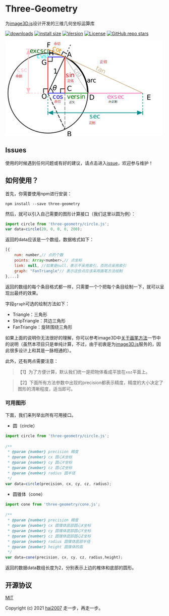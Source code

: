 # Three-Geometry
为[image3D.js](https://hai2007.gitee.io/image3d/)设计开发的三维几何坐标运算库

<p>
  <a href="https://hai2007.gitee.io/npm-downloads?interval=7&packages=three-geometry"><img src="https://img.shields.io/npm/dm/three-geometry.svg" alt="downloads"></a>
  <a href="https://packagephobia.now.sh/result?p=three-geometry"><img src="https://packagephobia.now.sh/badge?p=three-geometry" alt="install size"></a>
  <a href="https://www.npmjs.com/package/three-geometry"><img src="https://img.shields.io/npm/v/three-geometry.svg" alt="Version"></a>
  <a href="https://github.com/clunch-contrib/Three-Geometry/blob/master/LICENSE"><img src="https://img.shields.io/npm/l/three-geometry.svg" alt="License"></a>
  <a href="https://github.com/clunch-contrib/Three-Geometry">
        <img alt="GitHub repo stars" src="https://img.shields.io/github/stars/clunch-contrib/Three-Geometry?style=social">
    </a>
</p>

<img src='./logo.png' />

## Issues
使用的时候遇到任何问题或有好的建议，请点击进入[issue](https://github.com/clunch-contrib/Three-Geometry/issues)，欢迎参与维护！

## 如何使用？

首先，你需要使用npm进行安装：

```
npm install --save three-geometry
```

然后，就可以引入自己需要的图形计算接口（我们这里以圆为例）：

```js
import circle from 'three-geometry/circle.js';
var data=circle(20, 0, 0, 0, 200);
```

返回的data应该是一个数组，数据格式如下：

```js
[{
    num: number,// 点的个数
    points: Array<number>,// 点坐标
    link: null, //如果是null，表示不采用索引，否则点采用索引
    graph: "FanTriangle"// 表示这些点应该采用画笔方法绘制
},...]
```

返回的数组的每个条目格式都一样，只需要一个个把每个条目绘制一下，就可以呈现出最终的效果。

字段```graph```可选的绘制方法如下：

- Triangle：三角形
- StripTriangle：共边三角形
- FanTriangle：旋转围绕三角形

如果上面的说明你无法很好的理解，你可以参考image3D中[关于画笔方法](https://hai2007.gitee.io/image3d/index.html#/api?fixed=painter)一节中的说明（虽然本项目只是单纯计算，不过，由于初衷是为[image3D.js](https://hai2007.gitee.io/image3d/)服务的，因此很多设计上和其是一脉相通的）。

此外，还有两点需要注意：

> 【1】为了方便计算，默认我们统一是把物体看成平放在```xoz```平面上。

> 【2】下面所有方法参数中出现的precision都表示精度，精度的大小决定了图形的清晰程度，适当即可。

### 可用图形

下面，我们来列举出所有可用接口。

- 圆（circle）

```js
import circle from 'three-geometry/circle.js';

/**
 * @param {number} precision 精度
 * @param {number} cx 圆心X坐标
 * @param {number} cy 圆心Y坐标
 * @param {number} cz 圆心Z坐标
 * @param {number} radius 圆半径
 */
var data=circle(precision, cx, cy, cz, radius);
```

- 圆锥体（cone）

```js
import cone from 'three-geometry/cone.js';

/**
 * @param {number} precision 精度
 * @param {number} cx 圆锥体底部圆心X坐标
 * @param {number} cy 圆锥体底部圆心Y坐标
 * @param {number} cz 圆锥体底部圆心Z坐标
 * @param {number} radius 圆锥体底部半径
 * @param {number} height 圆锥体的高
 */
var data=cone(precision, cx, cy, cz, radius,height);
```

返回的数据data数组长度为2，分别表示上边的椎体和底部的圆形。

开源协议
---------------------------------------
[MIT](https://github.com/clunch-contrib/Three-Geometry/blob/master/LICENSE)

Copyright (c) 2021 [hai2007](https://hai2007.gitee.io/sweethome/) 走一步，再走一步。
